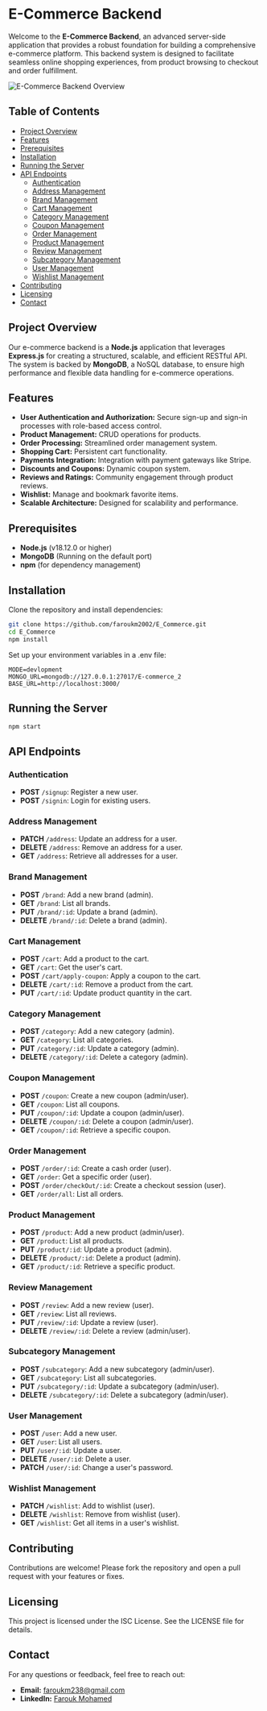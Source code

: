 # E-Commerce Backend

Welcome to the **E-Commerce Backend**, an advanced server-side application that provides a robust foundation for building a comprehensive e-commerce platform. This backend system is designed to facilitate seamless online shopping experiences, from product browsing to checkout and order fulfillment.

![E-Commerce Backend Overview](https://static.startuptalky.com/2022/04/Backend-Development-E-commerce-website-StartupTalky.jpg)

## Table of Contents

- [Project Overview](#project-overview)
- [Features](#features)
- [Prerequisites](#prerequisites)
- [Installation](#installation)
- [Running the Server](#running-the-server)
- [API Endpoints](#api-endpoints)
  - [Authentication](#authentication)
  - [Address Management](#address-management)
  - [Brand Management](#brand-management)
  - [Cart Management](#cart-management)
  - [Category Management](#category-management)
  - [Coupon Management](#coupon-management)
  - [Order Management](#order-management)
  - [Product Management](#product-management)
  - [Review Management](#review-management)
  - [Subcategory Management](#subcategory-management)
  - [User Management](#user-management)
  - [Wishlist Management](#wishlist-management)
- [Contributing](#contributing)
- [Licensing](#licensing)
- [Contact](#contact)


## Project Overview

Our e-commerce backend is a **Node.js** application that leverages **Express.js** for creating a structured, scalable, and efficient RESTful API. The system is backed by **MongoDB**, a NoSQL database, to ensure high performance and flexible data handling for e-commerce operations.

## Features

- **User Authentication and Authorization:** Secure sign-up and sign-in processes with role-based access control.
- **Product Management:** CRUD operations for products.
- **Order Processing:** Streamlined order management system.
- **Shopping Cart:** Persistent cart functionality.
- **Payments Integration:** Integration with payment gateways like Stripe.
- **Discounts and Coupons:** Dynamic coupon system.
- **Reviews and Ratings:** Community engagement through product reviews.
- **Wishlist:** Manage and bookmark favorite items.
- **Scalable Architecture:** Designed for scalability and performance.

## Prerequisites

- **Node.js** (v18.12.0 or higher)
- **MongoDB** (Running on the default port)
- **npm** (for dependency management)

## Installation

Clone the repository and install dependencies:

```bash
git clone https://github.com/faroukm2002/E_Commerce.git
cd E_Commerce
npm install
```
Set up your environment variables in a .env file:

```
MODE=devlopment
MONGO_URL=mongodb://127.0.0.1:27017/E-commerce_2
BASE_URL=http://localhost:3000/
```
## Running the Server

```
npm start
```

## API Endpoints

### Authentication
- **POST** `/signup`: Register a new user.
- **POST** `/signin`: Login for existing users.

### Address Management
- **PATCH** `/address`: Update an address for a user.
- **DELETE** `/address`: Remove an address for a user.
- **GET** `/address`: Retrieve all addresses for a user.

### Brand Management
- **POST** `/brand`: Add a new brand (admin).
- **GET** `/brand`: List all brands.
- **PUT** `/brand/:id`: Update a brand (admin).
- **DELETE** `/brand/:id`: Delete a brand (admin).

### Cart Management
- **POST** `/cart`: Add a product to the cart.
- **GET** `/cart`: Get the user's cart.
- **POST** `/cart/apply-coupon`: Apply a coupon to the cart.
- **DELETE** `/cart/:id`: Remove a product from the cart.
- **PUT** `/cart/:id`: Update product quantity in the cart.

### Category Management
- **POST** `/category`: Add a new category (admin).
- **GET** `/category`: List all categories.
- **PUT** `/category/:id`: Update a category (admin).
- **DELETE** `/category/:id`: Delete a category (admin).

### Coupon Management
- **POST** `/coupon`: Create a new coupon (admin/user).
- **GET** `/coupon`: List all coupons.
- **PUT** `/coupon/:id`: Update a coupon (admin/user).
- **DELETE** `/coupon/:id`: Delete a coupon (admin/user).
- **GET** `/coupon/:id`: Retrieve a specific coupon.

### Order Management
- **POST** `/order/:id`: Create a cash order (user).
- **GET** `/order`: Get a specific order (user).
- **POST** `/order/checkOut/:id`: Create a checkout session (user).
- **GET** `/order/all`: List all orders.

### Product Management
- **POST** `/product`: Add a new product (admin/user).
- **GET** `/product`: List all products.
- **PUT** `/product/:id`: Update a product (admin).
- **DELETE** `/product/:id`: Delete a product (admin).
- **GET** `/product/:id`: Retrieve a specific product.

### Review Management
- **POST** `/review`: Add a new review (user).
- **GET** `/review`: List all reviews.
- **PUT** `/review/:id`: Update a review (user).
- **DELETE** `/review/:id`: Delete a review (admin/user).

### Subcategory Management
- **POST** `/subcategory`: Add a new subcategory (admin/user).
- **GET** `/subcategory`: List all subcategories.
- **PUT** `/subcategory/:id`: Update a subcategory (admin/user).
- **DELETE** `/subcategory/:id`: Delete a subcategory (admin/user).

### User Management
- **POST** `/user`: Add a new user.
- **GET** `/user`: List all users.
- **PUT** `/user/:id`: Update a user.
- **DELETE** `/user/:id`: Delete a user.
- **PATCH** `/user/:id`: Change a user's password.

### Wishlist Management
- **PATCH** `/wishlist`: Add to wishlist (user).
- **DELETE** `/wishlist`: Remove from wishlist (user).
- **GET** `/wishlist`: Get all items in a user's wishlist.

## Contributing

Contributions are welcome! Please fork the repository and open a pull request with your features or fixes.

## Licensing

This project is licensed under the ISC License. See the LICENSE file for details.

## Contact

For any questions or feedback, feel free to reach out:

- **Email:** [faroukm238@gmail.com](mailto:faroukm238@gmail.com)
- **LinkedIn:** [Farouk Mohamed](https://www.linkedin.com/in/farouk-mohamed-87315b298/)


